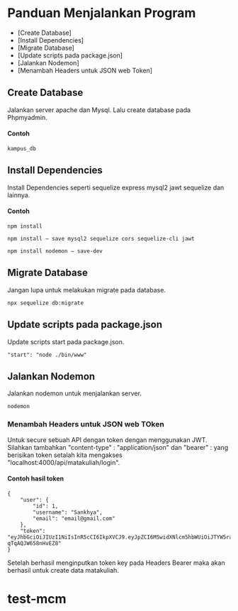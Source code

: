 # Panduan Menjalankan Program

* [Create Database]
* [Install Dependencies]
* [Migrate Database]
* [Update scripts pada package.json]
* [Jalankan Nodemon]
* [Menambah Headers untuk JSON web Token]

## Create Database

Jalankan server apache dan Mysql. Lalu create database pada Phpmyadmin.

#### Contoh

```
kampus_db
```

## Install Dependencies

Install Dependencies seperti sequelize express mysql2 jawt sequelize dan lainnya.



#### Contoh

```
npm install
```

```
npm install — save mysql2 sequelize cors sequelize-cli jawt
```

```
npm install nodemon — save-dev
```

## Migrate Database

Jangan lupa untuk melakukan migrate pada database.


```
npx sequelize db:migrate
```


## Update scripts pada package.json

Update scripts start pada package.json.

```
"start": "node ./bin/www"
```



## Jalankan Nodemon

Jalankan nodemon untuk menjalankan server.


```
nodemon
```


### Menambah Headers untuk JSON web TOken

Untuk secure sebuah API dengan token dengan menggunakan JWT.
Silahkan tambahkan "content-type" : "application/json" dan "bearer" : yang berisikan token setalah kita mengakses "localhost:4000/api/matakuliah/login".


#### Contoh hasil token

```
{
    "user": {
        "id": 1,
        "username": "Sankhya",
        "email": "email@gmail.com"
    },
    "token": "eyJhbGciOiJIUzI1NiIsInR5cCI6IkpXVCJ9.eyJpZCI6MSwidXNlcm5hbWUiOiJTYW5raHlhIiwiZW1haWwiOiJlbWFpbEBnbWFpbC5jb20iLCJpYXQiOjE2NzExOTkyMjEsImV4cCI6MTY3MTIwMTAyMX0.t8PnW4RIeYZ5GlwYUrzhpb6JqV-qTqAQJW658nHvEZ8"
}
```
Setelah berhasil menginputkan token key pada Headers Bearer maka 
akan berhasil untuk create data matakuliah.


# test-mcm
